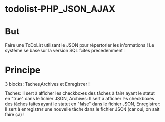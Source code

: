 # todolist-PHP_JSON_AJAX

# But
Faire une ToDoList utilisant le JSON pour répertorier les informations ! Le système se base sur la version SQL faîtes précédemment !

# Principe

3 blocks: Taches,Archives et Enregistrer !

Taches: Il sert à afficher les checkboxes des tâches à faire ayant le statut en "true" dans le fichier JSON,
Archives: Il sert à afficher les checkboxes des tâches faîtes ayant le statut en "false" dans le fichier JSON,
Enregistrer: Il sert à enregistrer une nouvelle tâche dans le fichier JSON (car oui, on sait faire ça) !
